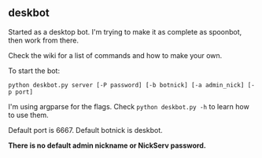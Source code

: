 deskbot
-------

Started as a desktop bot. I'm trying to make it as complete as spoonbot, then work from there.

Check the wiki for a list of commands and how to make your own.

To start the bot:
```
python deskbot.py server [-P password] [-b botnick] [-a admin_nick] [-p port]
```

I'm using argparse for the flags. Check `python deskbot.py -h` to learn how to use them.

Default port is 6667.
Default botnick is deskbot.

**There is no default admin nickname or NickServ password.**

